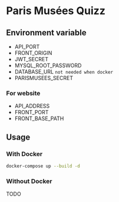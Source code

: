 # Paris Musées Quizz

## Environment variable

-   API_PORT
-   FRONT_ORIGIN
-   JWT_SECRET
-   MYSQL_ROOT_PASSWORD
-   DATABASE_URL `not needed when docker`
-   PARISMUSEES_SECRET

### For website

-   API_ADDRESS
-   FRONT_PORT
-   FRONT_BASE_PATH

## Usage

### With Docker

```bash
docker-compose up --build -d
```

### Without Docker

TODO
